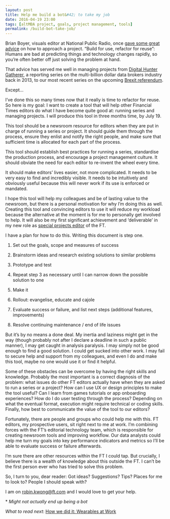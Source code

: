 ```yaml
---
layout: post
title: Help me build a bot&#42; to take my job
date: 2016-04-19 23:00
tags: [altMBA project, goals, project management, tools]
permalink: /build-bot-take-job/
---
```


Brian Boyer, visuals editor at National Public Radio, once [gave some great advice](http://happyhacks.tumblr.com/post/99315291125/build-for-use-refactor-for-reuse) on how to approach a project. “Build for use, refactor for reuse”: Humans are bad at predicting things and technology changes rapidly, so you’re often better off just solving the problem at hand.

That advice has served me well in managing projects from [Digital Hunter Gatherer](http://www.ft.com/intl/cms/s/0/f840dbc0-d34f-11e2-b3ff-00144feab7de.html), a reporting series on the multi-billion dollar data brokers industry back in 2013, to our most recent series on the upcoming [Brexit referendum](http://www.ft.com/brexit). 

Except…

I’ve done this so many times now that it really is time to refactor for reuse. So here is my goal: I want to create a tool that will help other Financial Times editors do what I have become quite good at: running series and managing projects. I will produce this tool in three months time, by July 19.

This tool should be a newsroom resource for editors when they are put in charge of running a series or project. It should guide them through the process, ensure they enlist and notify the right people, and make sure that sufficient time is allocated for each part of the process.

This tool should establish best practices for running a series, standardise the production process, and encourage a project management culture. It should obviate the need for each editor to re-invent the wheel every time.

It should make editors’ lives easier, not more complicated. It needs to be very easy to find and incredibly visible. It needs to be intuitively and obviously useful because this will never work if its use is enforced or mandated.

I hope this tool will help my colleagues and be of lasting value to the newsroom, but there is a personal motivation for why I’m doing this as well. Creating this tool and convincing editors to use it will reduce my workload because the alternative at the moment is for me to personally get involved to help. It will also be my first significant achievement and ‘deliverable’ in my new role as [special projects editor](/about/) of the FT.

I have a plan for how to do this. Writing this document is step one.

1. Set out the goals, scope and measures of success

2. Brainstorm ideas and research existing solutions to similar problems

3. Prototype and test

4. Repeat step 3 as necessary until I can narrow down the possible solution to one

5. Make it

6. Rollout: evangelise, educate and cajole

7. Evaluate success or failure, and list next steps (additional features, improvements)

8. Resolve continuing maintenance / end of life issues


But it’s by no means a done deal. My inertia and laziness might get in the way (though probably not after I declare a deadline in such a public manner), I may get caught in analysis paralysis. I may simply not be good enough to find a good solution. I could get sucked into other work. I may fail to secure help and support from my colleagues, and even I do and make this tool, maybe no one would use it or find it helpful.

Some of these obstacles can be overcome by having the right skills and knowledge. Probably the most important is a correct diagnosis of the problem: what issues do other FT editors actually have when they are asked to run a series or a project? How can I use UX or design principles to make the tool useful? Can I learn from games tutorials or app onboarding experiences? How do I do user testing through the process? Depending on what the eventual format, execution might require technical or coding skills. Finally, how best to communicate the value of the tool to our editors?

Fortunately, there are people and groups who could help me with this. FT editors, my prospective users, sit right next to me at work. I’m combining forces with the FT’s editorial technology team, which is responsible for creating newsroom tools and improving workflow. Our data analysts could help me turn my goals into key performance indicators and metrics so I’ll be able to evaluate success or failure afterwards. 

I’m sure there are other resources within the FT I could tap.  But crucially, I believe there is a wealth of knowledge about this outside the FT. I can’t be the first person ever who has tried to solve this problem. 

So, I turn to you, dear reader: Got ideas? Suggestions? Tips? Places for me to look to? People I should speak with? 

I am on robin.kwong@ft.com and I would love to get your help.

\* *Might not actually end up being a bot* 

*What to read next*: [How we did it: Wearables at Work](../01/wearables-at-work)